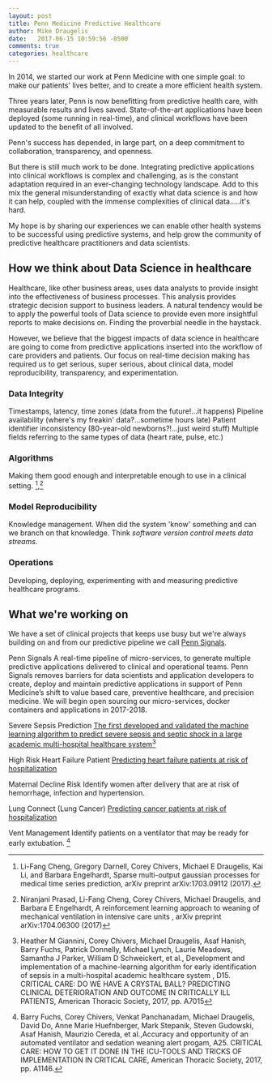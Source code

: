 ```yaml
---
layout: post
title: Penn Medicine Predictive Healthcare
author: Mike Draugelis
date:   2017-06-15 10:59:56 -0500
comments: true
categories: healthcare
---
```

In 2014, we started our work at Penn Medicine with one simple goal: to make our patients' lives better, and to create a more efficient health system.

Three years later, Penn is now benefitting from predictive health care, with measurable results and lives saved.  State-of-the-art applications have been deployed (some running in real-time), and clinical workflows have been updated to the benefit of all involved.

Penn's success has depended, in large part, on a deep commitment to collaboration, transparency, and openness.

But there is still much work to be done.  Integrating predictive applications into clinical workflows is complex and challenging, as is the constant adaptation required in an ever-changing technology landscape.  Add to this mix the general misunderstanding of exactly what data science is and how it can help, coupled with the immense complexities of clinical data.....it's hard.

My hope is by sharing our experiences we can enable other health systems to be successful using predictive systems, and help grow the community of predictive healthcare practitioners and data scientists.

## How we think about Data Science in healthcare
Healthcare, like other business areas, uses data analysts to provide insight into the effectiveness of business processes. This analysis provides strategic decision support to business leaders.  A natural tendency would be to apply the powerful tools of Data science to provide even more insightful reports to make decisions on.  Finding the proverbial needle in the haystack.

However, we believe that the biggest impacts of data science in healthcare are going to come from predictive applications inserted into the workflow of care providers and patients.  Our focus on real-time decision making has required us to get serious, super serious, about clinical data, model reproducibility, transparency, and experimentation.

### Data Integrity
Timestamps, latency, time zones (data from the future!...it happens)
Pipeline availability (where's my freakin' data?...sometime hours late)
Patient identifier inconsistency (80-year-old newborns?!...just weird stuff)
Multiple fields referring to the same types of data (heart rate, pulse, etc.)

### Algorithms
Making them good enough and interpretable enough to use in a clinical setting. [^footnote1],[^footnote4]

### Model Reproducibility
Knowledge management.  When did the system 'know' something and can we branch on that knowledge.  Think _software version control meets data streams_.

### Operations
Developing, deploying, experimenting with and measuring predictive healthcare programs.

## What we're working on
We have a set of clinical projects that keeps use busy but we're always building on and from our predictive pipeline we call [Penn Signals](https://www.pennmedicine.org/news/news-releases/2016/may/penn-medicine-information-serv).

Penn Signals
A real-time pipeline of micro-services, to generate multiple predictive applications delivered to clinical and operational teams. Penn Signals removes barriers for data scientists and application developers to create, deploy and maintain predictive applications in support of Penn Medicine’s shift to value based care, preventive healthcare, and precision medicine.  We will begin open sourcing our micro-services, docker containers and applications in 2017-2018.

Severe Sepsis Prediction
[The first developed and validated the machine learning algorithm to predict severe sepsis and septic shock in a large academic multi-hospital healthcare system](https://www.healthdatamanagement.com/news/penn-leverages-machine-learning-to-identify-severe-sepsis-early)[^footnote3]

High Risk Heart Failure Patient
[Predicting heart failure patients at risk of hospitalization](https://www.pennmedicine.org/news/news-blog/2017/february/the-little-algorithm-that-could)

Maternal Decline Risk
Identify women after delivery that are at risk of hemorrhage, infection and hypertension.

Lung Connect (Lung Cancer)
[Predicting cancer patients at risk of hospitalization](https://www.pennmedicine.org/news/news-blog/2017/january/can-big-data-help-cancer-patients-avoid-er-visits)

Vent Management
Identify patients on a ventilator that may be ready for early extubation.  [^footnote2]

[^footnote1]:  Li-Fang Cheng, Gregory Darnell, Corey Chivers, Michael E Draugelis, Kai Li, and Barbara Engelhardt, Sparse multi-output gaussian processes for medical time series prediction, arXiv preprint arXiv:1703.09112 (2017).

[^footnote2]: Barry Fuchs, Corey Chivers, Venkat Panchanadam, Michael Draugelis, David Do, Anne Marie Huefnberger, Mark Stepanik, Steven Gudowski, Asaf Hanish, Maurizio Cereda, et al.,Accuracy and opportunity of an automated ventilator and sedation weaning alert progam, A25. CRITICAL CARE: HOW TO GET IT DONE IN THE ICU-TOOLS AND TRICKS OF IMPLEMENTATION IN CRITICAL CARE, American Thoracic Society, 2017, pp. A1146.

[^footnote3]: Heather M Giannini, Corey Chivers, Michael Draugelis, Asaf Hanish, Barry Fuchs, Patrick Donnelly, Michael Lynch, Laurie Meadows, Samantha J Parker, William D Schweickert, et al., Development and implementation of a machine-learning algorithm for early identification of sepsis in a multi-hospital academic healthcare system , D15. CRITICAL CARE: DO WE HAVE A CRYSTAL BALL? PREDICTING CLINICAL DETERIORATION AND OUTCOME IN CRITICALLY ILL PATIENTS, American Thoracic Society, 2017, pp. A7015

[^footnote4]: Niranjani Prasad, Li-Fang Cheng, Corey Chivers, Michael Draugelis, and Barbara E Engelhardt, A reinforcement learning approach to weaning of mechanical ventilation in intensive care units , arXiv preprint arXiv:1704.06300 (2017)
